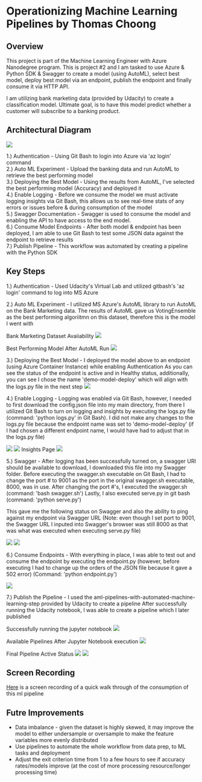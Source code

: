 
# Operationizing Machine Learning Pipelines by Thomas Choong

## Overview
This project is part of the Machine Learning Engineer with Azure Nanodegree program. This is project #2 and I am tasked to use Azure & Python SDK & Swagger to create a model (using AutoML), select best model, deploy best model via an endpoint, publish the endpoint and finally consume it via HTTP API.

I am utilizing bank marketing data (provided by Udacity) to create a classification model. Ultimate goal, is to have this model predict whether a customer will subscribe to a banking product.

## Architectural Diagram
<img src="https://github.com/thomascjw30/operationalizing-ml-pipeline/blob/main/Screenshots/Untitled.png">

1.) Authentication - Using Git Bash to login into Azure via 'az login' command
<br>2.) Auto ML Experiment - Upload the banking data and run AutoML to retrieve the best performing model
<br>3.) Deploying the Best Model - Using the results from AutoML, I've selected the best performing model (Accuracy) and deployed it 
<br>4.) Enable Logging - Before we consume the model we must activate logging insights via Git Bash, this allows us to see real-time stats of any errors or issues before & during consumption of the model
<br>5.) Swagger Documentation - Swagger is used to consume the model and enabling the API to have access to the end model. 
<br>6.) Consume Model Endpoints - After both model & endpoint has been deployed, I am able to use Git Bash to test some JSON data against the endpoint to retrieve results
<br>7.) Publish Pipeline - This workflow was automated by creating a pipeline with the Python SDK

## Key Steps
1.) Authentication - Used Udacity's Virtual Lab and utilized gitbash's 'az login' command to log into MS Azure

2.) Auto ML Experiment - I utilized MS Azure's AutoML library to run AutoML on the Bank Marketing data. The results of AutoML gave us VotingEnsemble as the best performing algoriitmn on this dataset, therefore this is the model I went with

Bank Marketing Dataset Avaiiability
<img src="https://github.com/thomascjw30/operationalizing-ml-pipeline/blob/main/Screenshots/dataset_avialable.PNG">

Best Performing Model After AutoML Run
<img src="https://github.com/thomascjw30/operationalizing-ml-pipeline/blob/main/Screenshots/automl-bestmodel.PNG">

3.) Deploying the Best Model -  I deployed the model above to an endpoint (using Azure Container Instance) while enabling Authentication
As you can see the status of the endpoint is active and in Healthy status, additionally, you can see I chose the name 'demo-model-deploy' which will align with the logs.py file in the next step
<img src="https://github.com/thomascjw30/operationalizing-ml-pipeline/blob/main/Screenshots/model_deployment_status.PNG">

4.) Enable Logging - Logging was enabled via Git Bash, however, I needed to first download the config.json file into my main directory, from there I utilized Git Bash to turn on logging and insights by executing the logs.py file (command: 'python logs.py' in Git Bash). I did not make any changes to the logs.py file because the endpoint name was set to 'demo-model-deploy' (if I had chosen a different endpoint name, I would have had to adjust that in the logs.py file)

<img src="https://github.com/thomascjw30/operationalizing-ml-pipeline/blob/main/Screenshots/model_deployment_insights_activated.PNG">
<img src="https://github.com/thomascjw30/operationalizing-ml-pipeline/blob/main/Screenshots/logs.py%20screenshot%202.png">
Insights Page
<img src="https://github.com/thomascjw30/operationalizing-ml-pipeline/blob/main/Screenshots/insights_page.PNG">

5.) Swagger - After logging has been successfully turned on, a swagger URI should be available to download, I downloaded this file into my Swagger folder.
Before executing the swagger.sh executable on Git Bash, I had to change the port # to 9001 as the port in the original swagger.sh executable, 8000, was in use.
After changing the port #'s, I executed the swagger.sh (command: 'bash swagger.sh')
Lastly, I also executed serve.py in git bash (command: 'python serve.py')

This gave me the following status on Swagger and also the ability to ping against my endpoint via Swagger URL (Note: even though I set port to 9001, the Swagger URL I inputed into Swagger's browser was still 8000 as that was what was executed when executing serve.py file)

<img src="https://github.com/thomascjw30/operationalizing-ml-pipeline/blob/main/Screenshots/swagger_1.PNG">
<img src="https://github.com/thomascjw30/operationalizing-ml-pipeline/blob/main/Screenshots/swagger_2.PNG">

6.) Consume Endpoints - With everything in place, I was able to test out and consume the endpoint by executing the endpoint.py (however, before executing I had to change up the orders of the JSON file because it gave a 502 error) (Command: 'python endpoint.py')

<img src="https://github.com/thomascjw30/operationalizing-ml-pipeline/blob/main/Screenshots/endpoint_success.PNG">

7.) Publish the Pipeline - I used the aml-pipelines-with-automated-machine-learning-step provided by Udacity to create a pipeline
After successfully running the Udacity notebook, I was able to create a pipeline which I later published

Successfully running the jupyter notebook
<img src="https://github.com/thomascjw30/operationalizing-ml-pipeline/blob/main/Screenshots/completed_jnotebook_run.PNG">

Available Pipelines After Jupyter Notebook execution
<img src="https://github.com/thomascjw30/operationalizing-ml-pipeline/blob/main/Screenshots/pipeline.PNG">

Final Pipeline Active Status
<img src="https://github.com/thomascjw30/operationalizing-ml-pipeline/blob/main/Screenshots/pipeline_status_active.PNG">
<img src="https://github.com/thomascjw30/operationalizing-ml-pipeline/blob/main/Screenshots/active_endpoint.png">




## Screen Recording
<a href="https://youtu.be/m30BxWEmqU8">Here</a> is a screen recording of a quick walk through of the consumption of this ml pipeline

## Futre Improvements
- Data imbalance - given the dataset is highly skewed, it may improve the model to either undersample or oversample to make the feature variables more evenly distributed
- Use pipelines to automate the whole workflow from data prep, to ML tasks and deployment
- Adjust the exit criterion time from 1 to a few hours to see if accuracy rates/models improve (at the cost of more processing resource/longer processing time)


